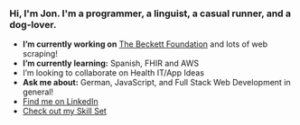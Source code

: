 ### Hi, I'm Jon. I'm a programmer, a linguist, a casual runner, and a dog-lover.

- **I’m currently working on** [The Beckett Foundation](https://beckettfoundation.org) and lots of web scraping!
- **I’m currently learning:** Spanish, FHIR and AWS
- I’m looking to collaborate on Health IT/App Ideas
- **Ask me about:** German, JavaScript, and Full Stack Web Development in general!
- [Find me on LinkedIn](https://www.linkedin.com/in/jonathantweedy/)
- [Check out my Skill Set](https://skillcharts.herokuapp.com/)
